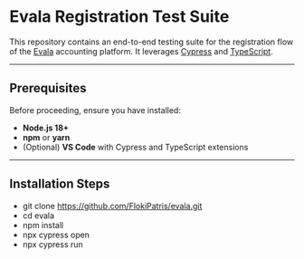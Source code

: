 # Evala Registration Test Suite

This repository contains an end-to-end testing suite for the registration flow of the [Evala](https://app.evala.cz) accounting platform. It leverages [Cypress](https://www.cypress.io/) and [TypeScript](https://www.typescriptlang.org/).

---

## Prerequisites

Before proceeding, ensure you have installed:

- **Node.js 18+**
- **npm** or **yarn**
- (Optional) **VS Code** with Cypress and TypeScript extensions

---

## Installation Steps

- git clone https://github.com/FlokiPatris/evala.git
- cd evala
- npm install
- npx cypress open
- npx cypress run
